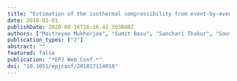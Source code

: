 ```yaml
---
title: "Estimation of the isothermal compressibility from event-by-event multiplicity fluctuation studies"
date: 2018-01-01
publishDate: 2020-08-16T16:16:42.393848Z
authors: ["Maitreyee Mukherjee", "Sumit Basu", "Sanchari Thakur", "Souvik P. Adhya", "Arghya Chatterjee", "Sandeep Chatterjee", "Tapan K. Nayak"]
publication_types: ["2"]
abstract: ""
featured: false
publication: "*EPJ Web Conf.*"
doi: "10.1051/epjconf/201817114010"
---
```


